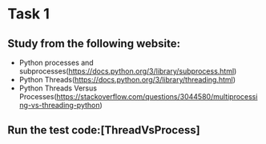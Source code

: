 # Task 1
## Study from the following website:
- Python processes and subprocesses(https://docs.python.org/3/library/subprocess.html)
- Python Threads(https://docs.python.org/3/library/threading.html)
- Python Threads Versus Processes(https://stackoverflow.com/questions/3044580/multiprocessing-vs-threading-python)

## Run the test code:[ThreadVsProcess]
